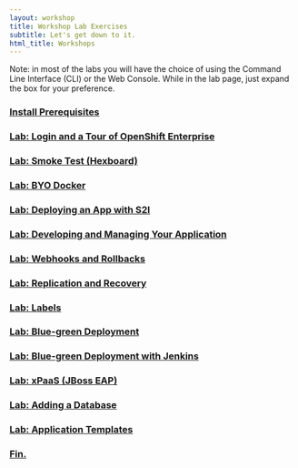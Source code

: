 ```yaml
---
layout: workshop
title: Workshop Lab Exercises
subtitle: Let's get down to it.
html_title: Workshops
---
```


<i class="fa fa-info-circle"></i> Note: in most of the labs you will have the choice of using the Command Line Interface (CLI) or the Web Console.  While in the lab page, just expand the box for your preference.

### [Install Prerequisites](workshop-prerequisites.html)

### [Lab: Login and a Tour of OpenShift Enterprise](workshop-lab-welcome.html)

### [Lab: Smoke Test (Hexboard)](workshop-lab-hexboard.html)

### [Lab: BYO Docker](workshop-lab-byodocker.html)

### [Lab: Deploying an App with S2I](workshop-lab-s2i.html)

### [Lab: Developing and Managing Your Application](workshop-lab-devmanage.html)

### [Lab: Webhooks and Rollbacks](workshop-lab-rollbacks.html)

### [Lab: Replication and Recovery](workshop-lab-replicationrecovery.html)

### [Lab: Labels](workshop-lab-labels.html)

### [Lab: Blue-green Deployment](workshop-lab-bluegreen.html)

### [Lab: Blue-green Deployment with Jenkins](workshop-lab-bluegreen-jenkins.html)

### [Lab: xPaaS (JBoss EAP)](workshop-lab-jboss.html)

### [Lab: Adding a Database](workshop-lab-databases.html)

### [Lab: Application Templates](workshop-lab-templates.html)

### [Fin.](workshop-finally.html)

<!--
### [Lab: CI | CD Pipelines](workshop-lab-cicd.html)

### [Lab: Keep it Secret, Keep it Safe](workshop-secrets.html)

### [Lab: Working with Storage](workshop-lab-storage.html)

### [Lab: xPaaS on OpenShift](workshop-lab-xpaas.html)

### [Lab: Operations](workshop-lab-ops.html)

### [Lab: Operations](workshop-lab-nodeselectors.html)

### [Homework](workshop-homework.html)

-->
